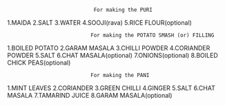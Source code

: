                                 For making the PURI

1.MAIDA
2.SALT
3.WATER
4.SOOJI(rava)
5.RICE FLOUR(optional)

                               For making the POTATO SMASH (or) FILLING

1.BOILED POTATO
2.GARAM MASALA
3.CHILLI POWDER
4.CORIANDER POWDER
5.SALT
6.CHAT MASALA(optional)
7.ONIONS(optional)
8.BOILED CHICK PEAS(optional)

                               For making the PANI

1.MINT LEAVES
2.CORIANDER
3.GREEN CHILLI
4.GINGER
5.SALT
6.CHAT MASALA
7.TAMARIND JUICE
8.GARAM MASALA(optional) 